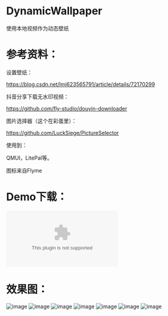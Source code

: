 # DynamicWallpaper

使用本地视频作为动态壁纸

# 参考资料：

设置壁纸：

https://blog.csdn.net/lmj623565791/article/details/72170299

抖音分享下载无水印视频：

https://github.com/fly-studio/douyin-downloader

图片选择器（这个在彩蛋里）：

https://github.com/LuckSiege/PictureSelector


使用到：

QMUI，LitePal等。

图标来自Flyme

# Demo下载：

![apk](https://github.com/theoneee/DynamicWallpaper/raw/master/resource/wallpaper_release_1.3.0.apk)


# 效果图：

![image](https://github.com/theoneee/DynamicWallpaper/raw/master/resource/preview1.jpg)
![image](https://github.com/theoneee/DynamicWallpaper/raw/master/resource/preview2.jpg)
![image](https://github.com/theoneee/DynamicWallpaper/raw/master/resource/preview3.jpg)
![image](https://github.com/theoneee/DynamicWallpaper/raw/master/resource/preview4.jpg)
![image](https://github.com/theoneee/DynamicWallpaper/raw/master/resource/preview5.jpg)
![image](https://github.com/theoneee/DynamicWallpaper/raw/master/resource/preview6.jpg)
![image](https://github.com/theoneee/DynamicWallpaper/raw/master/resource/preview7.jpg)


